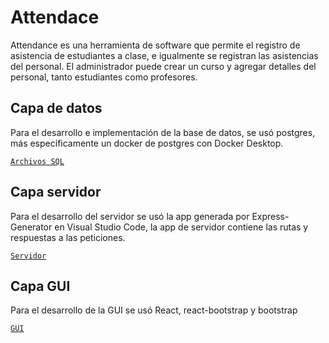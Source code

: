 
# Attendace
Attendance es una herramienta de software que permite 
el registro de asistencia de estudiantes a clase, e 
igualmente se registran las asistencias del personal. 
El administrador puede crear un curso y agregar 
detalles del personal, tanto estudiantes como profesores.

## Capa de datos
Para el desarrollo e implementación de la base de 
datos, se usó postgres, más específicamente un docker
de postgres con Docker Desktop.

[```Archivos SQL```](https://github.com/johanruizb/parcial-bd-1-p/tree/master/PostgresSQL)

## Capa servidor

Para el desarrollo del servidor se usó la app generada 
por Express-Generator en Visual Studio Code, la app de 
servidor contiene las rutas y respuestas a las peticiones.

[```Servidor```](https://github.com/johanruizb/parcial-bd-1-p/tree/master/Server)

## Capa GUI

Para el desarrollo de la GUI se usó React, react-bootstrap y bootstrap

[```GUI```](https://github.com/johanruizb/parcial-bd-1-p/tree/master/GUI)
